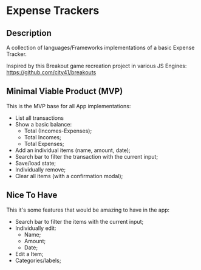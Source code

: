 # Expense Trackers

## Description

A collection of languages/Frameworks implementations of a basic Expense Tracker.

Inspired by this Breakout game recreation project in various JS Engines: https://github.com/city41/breakouts

## Minimal Viable Product (MVP)

This is the MVP base for all App implementations:

- List all transactions
- Show a basic balance:
  - Total (Incomes-Expenses);
  - Total Incomes;
  - Total Expenses;
- Add an individual items (name, amount, date);
- Search bar to filter the transaction with the current input;
- Save/load state;
- Individually remove;
- Clear all items (with a confirmation modal);

## Nice To Have

This it's some features that would be amazing to have in the app:

- Search bar to filter the items with the current input;
- Individually edit:
  - Name;
  - Amount;
  - Date;
- Edit a Item;
- Categories/labels;
